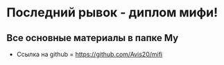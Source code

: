 
# Последний рывок - диплом мифи!
## Все основные материалы в папке My

- Ссылка на github = https://github.com/Avis20/mifi